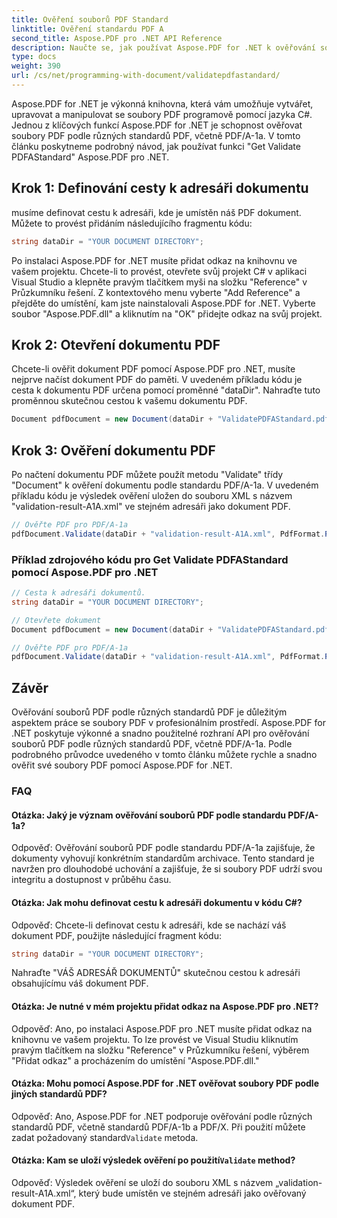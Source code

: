 ```yaml
---
title: Ověření souborů PDF Standard
linktitle: Ověření standardu PDF A
second_title: Aspose.PDF pro .NET API Reference
description: Naučte se, jak používat Aspose.PDF for .NET k ověřování souborů PDF pro PDFAStandard pomocí tohoto podrobného průvodce.
type: docs
weight: 390
url: /cs/net/programming-with-document/validatepdfastandard/
---
```

Aspose.PDF for .NET je výkonná knihovna, která vám umožňuje vytvářet, upravovat a manipulovat se soubory PDF programově pomocí jazyka C#. Jednou z klíčových funkcí Aspose.PDF for .NET je schopnost ověřovat soubory PDF podle různých standardů PDF, včetně PDF/A-1a. V tomto článku poskytneme podrobný návod, jak používat funkci "Get Validate PDFAStandard" Aspose.PDF pro .NET. 

## Krok 1: Definování cesty k adresáři dokumentu

musíme definovat cestu k adresáři, kde je umístěn náš PDF dokument. Můžete to provést přidáním následujícího fragmentu kódu:

```csharp
string dataDir = "YOUR DOCUMENT DIRECTORY";
```
Po instalaci Aspose.PDF for .NET musíte přidat odkaz na knihovnu ve vašem projektu. Chcete-li to provést, otevřete svůj projekt C# v aplikaci Visual Studio a klepněte pravým tlačítkem myši na složku "Reference" v Průzkumníku řešení. Z kontextového menu vyberte "Add Reference" a přejděte do umístění, kam jste nainstalovali Aspose.PDF for .NET. Vyberte soubor "Aspose.PDF.dll" a kliknutím na "OK" přidejte odkaz na svůj projekt.

## Krok 2: Otevření dokumentu PDF

Chcete-li ověřit dokument PDF pomocí Aspose.PDF pro .NET, musíte nejprve načíst dokument PDF do paměti. V uvedeném příkladu kódu je cesta k dokumentu PDF určena pomocí proměnné "dataDir". Nahraďte tuto proměnnou skutečnou cestou k vašemu dokumentu PDF.

```csharp
Document pdfDocument = new Document(dataDir + "ValidatePDFAStandard.pdf");
```

## Krok 3: Ověření dokumentu PDF

Po načtení dokumentu PDF můžete použít metodu "Validate" třídy "Document" k ověření dokumentu podle standardu PDF/A-1a. V uvedeném příkladu kódu je výsledek ověření uložen do souboru XML s názvem "validation-result-A1A.xml" ve stejném adresáři jako dokument PDF.

```csharp
// Ověřte PDF pro PDF/A-1a
pdfDocument.Validate(dataDir + "validation-result-A1A.xml", PdfFormat.PDF_A_1A);
```

### Příklad zdrojového kódu pro Get Validate PDFAStandard pomocí Aspose.PDF pro .NET

```csharp
// Cesta k adresáři dokumentů.
string dataDir = "YOUR DOCUMENT DIRECTORY";

// Otevřete dokument
Document pdfDocument = new Document(dataDir + "ValidatePDFAStandard.pdf");

// Ověřte PDF pro PDF/A-1a
pdfDocument.Validate(dataDir + "validation-result-A1A.xml", PdfFormat.PDF_A_1A);
```

## Závěr

Ověřování souborů PDF podle různých standardů PDF je důležitým aspektem práce se soubory PDF v profesionálním prostředí. Aspose.PDF for .NET poskytuje výkonné a snadno použitelné rozhraní API pro ověřování souborů PDF podle různých standardů PDF, včetně PDF/A-1a. Podle podrobného průvodce uvedeného v tomto článku můžete rychle a snadno ověřit své soubory PDF pomocí Aspose.PDF for .NET.

### FAQ

#### Otázka: Jaký je význam ověřování souborů PDF podle standardu PDF/A-1a?

Odpověď: Ověřování souborů PDF podle standardu PDF/A-1a zajišťuje, že dokumenty vyhovují konkrétním standardům archivace. Tento standard je navržen pro dlouhodobé uchování a zajišťuje, že si soubory PDF udrží svou integritu a dostupnost v průběhu času.

#### Otázka: Jak mohu definovat cestu k adresáři dokumentu v kódu C#?

Odpověď: Chcete-li definovat cestu k adresáři, kde se nachází váš dokument PDF, použijte následující fragment kódu:

```csharp
string dataDir = "YOUR DOCUMENT DIRECTORY";
```

Nahraďte "VÁŠ ADRESÁŘ DOKUMENTŮ" skutečnou cestou k adresáři obsahujícímu váš dokument PDF.

#### Otázka: Je nutné v mém projektu přidat odkaz na Aspose.PDF pro .NET?

Odpověď: Ano, po instalaci Aspose.PDF pro .NET musíte přidat odkaz na knihovnu ve vašem projektu. To lze provést ve Visual Studiu kliknutím pravým tlačítkem na složku "Reference" v Průzkumníku řešení, výběrem "Přidat odkaz" a procházením do umístění "Aspose.PDF.dll."

#### Otázka: Mohu pomocí Aspose.PDF for .NET ověřovat soubory PDF podle jiných standardů PDF?

 Odpověď: Ano, Aspose.PDF for .NET podporuje ověřování podle různých standardů PDF, včetně standardů PDF/A-1b a PDF/X. Při použití můžete zadat požadovaný standard`Validate` metoda.

####  Otázka: Kam se uloží výsledek ověření po použití`Validate` method?

Odpověď: Výsledek ověření se uloží do souboru XML s názvem „validation-result-A1A.xml“, který bude umístěn ve stejném adresáři jako ověřovaný dokument PDF.